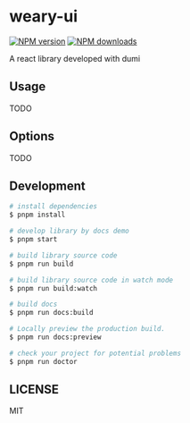 # weary-ui

[![NPM version](https://img.shields.io/npm/v/weary-ui.svg?style=flat)](https://npmjs.org/package/weary-ui)
[![NPM downloads](http://img.shields.io/npm/dm/weary-ui.svg?style=flat)](https://npmjs.org/package/weary-ui)

A react library developed with dumi

## Usage

TODO

## Options

TODO

## Development

```bash
# install dependencies
$ pnpm install

# develop library by docs demo
$ pnpm start

# build library source code
$ pnpm run build

# build library source code in watch mode
$ pnpm run build:watch

# build docs
$ pnpm run docs:build

# Locally preview the production build.
$ pnpm run docs:preview

# check your project for potential problems
$ pnpm run doctor
```

## LICENSE

MIT

